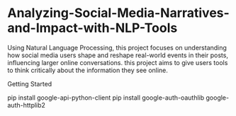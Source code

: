 # Analyzing-Social-Media-Narratives-and-Impact-with-NLP-Tools
Using Natural Language Processing, this project focuses on understanding how social media users shape and reshape real-world events in their posts, influencing larger online conversations.  this project aims to give users tools to think critically about the information they see online.


Getting Started

pip install google-api-python-client
pip install google-auth-oauthlib google-auth-httplib2


